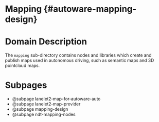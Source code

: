 Mapping {#autoware-mapping-design}
=======

# Domain Description

The `mapping` sub-directory contains nodes and libraries which create and publish maps used in
autonomous driving, such as semantic maps and 3D pointcloud maps.

# Subpages
- @subpage lanelet2-map-for-autoware-auto
- @subpage lanelet2-map-provider
- @subpage mapping-design
- @subpage ndt-mapping-nodes
